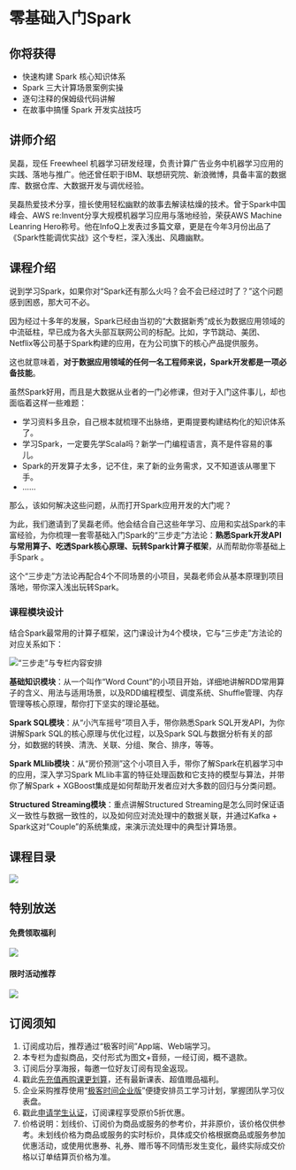 # 零基础入门Spark

## 你将获得

*   快速构建 Spark 核心知识体系
*   Spark 三大计算场景案例实操
*   逐句注释的保姆级代码讲解
*   在故事中搞懂 Spark 开发实战技巧

  

## 讲师介绍

吴磊，现任 Freewheel 机器学习研发经理，负责计算广告业务中机器学习应用的实践、落地与推广。他还曾任职于IBM、联想研究院、新浪微博，具备丰富的数据库、数据仓库、大数据开发与调优经验。

吴磊热爱技术分享，擅长使用轻松幽默的故事去解读枯燥的技术。曾于Spark中国峰会、AWS re:Invent分享大规模机器学习应用与落地经验，荣获AWS Machine Leanring Hero称号。他在InfoQ上发表过多篇文章，更是在今年3月份出品了《Spark性能调优实战》这个专栏，深入浅出、风趣幽默。

  

## 课程介绍

说到学习Spark，如果你对“Spark还有那么火吗？会不会已经过时了？”这个问题感到困惑，那大可不必。

因为经过十多年的发展，Spark已经由当初的“大数据新秀”成长为数据应用领域的中流砥柱，早已成为各大头部互联网公司的标配。比如，字节跳动、美团、Netflix等公司基于Spark构建的应用，在为公司旗下的核心产品提供服务。

这也就意味着，**对于数据应用领域的任何一名工程师来说，Spark开发都是一项必备技能**。

虽然Spark好用，而且是大数据从业者的一门必修课，但对于入门这件事儿，却也面临着这样一些难题：

*   学习资料多且杂，自己根本就梳理不出脉络，更甭提要构建结构化的知识体系了。
*   学习Spark，一定要先学Scala吗？新学一门编程语言，真不是件容易的事儿。
*   Spark的开发算子太多，记不住，来了新的业务需求，又不知道该从哪里下手。
*   ……

那么，该如何解决这些问题，从而打开Spark应用开发的大门呢？

为此，我们邀请到了吴磊老师。他会结合自己这些年学习、应用和实战Spark的丰富经验，为你梳理一套零基础入门Spark的“三步走”方法论：**熟悉Spark开发API与常用算子、吃透Spark核心原理、玩转Spark计算子框架**，从而帮助你零基础上手Spark 。

这个“三步走”方法论再配合4个不同场景的小项目，吴磊老师会从基本原理到项目落地，带你深入浅出玩转Spark。

### 课程模块设计

结合Spark最常用的计算子框架，这门课设计为4个模块，它与“三步走”方法论的对应关系如下：

![](https://static001.geekbang.org/resource/image/d5/4f/d54a508d57ce3ecab7d1f262b9dfb34f.jpg "“三步走”与专栏内容安排")

**基础知识模块**：从一个叫作“Word Count”的小项目开始，详细地讲解RDD常用算子的含义、用法与适用场景，以及RDD编程模型、调度系统、Shuffle管理、内存管理等核心原理，帮你打下坚实的理论基础。

**Spark SQL模块**：从“小汽车摇号”项目入手，带你熟悉Spark SQL开发API，为你讲解Spark SQL的核心原理与优化过程，以及Spark SQL与数据分析有关的部分，如数据的转换、清洗、关联、分组、聚合、排序，等等。

**Spark MLlib模块**：从“房价预测”这个小项目入手，带你了解Spark在机器学习中的应用，深入学习Spark MLlib丰富的特征处理函数和它支持的模型与算法，并带你了解Spark + XGBoost集成是如何帮助开发者应对大多数的回归与分类问题。

**Structured Streaming模块**：重点讲解Structured Streaming是怎么同时保证语义一致性与数据一致性的，以及如何应对流处理中的数据关联，并通过Kafka + Spark这对“Couple”的系统集成，来演示流处理中的典型计算场景。

  

## 课程目录

![](https://static001.geekbang.org/resource/image/ed/40/edcfb689e9ccc1a41ee4017641345f40.jpg)

  

## 特别放送

#### 免费领取福利

[![](https://static001.geekbang.org/resource/image/0c/04/0caf085f7c8a0cdda793d541722dcf04.jpg?wh=1029x315)](https://time.geekbang.org/article/374158)  
  

#### 限时活动推荐

[![](https://static001.geekbang.org/resource/image/67/a0/6720f5d50b4b38abbf867facdef728a0.png?wh=1035x360)](https://shop18793264.m.youzan.com/wscgoods/detail/2fmoej9krasag5p?dc_ps=2913145716543073286.200001)

  

## 订阅须知

1.  订阅成功后，推荐通过“极客时间”App端、Web端学习。
2.  本专栏为虚拟商品，交付形式为图文+音频，一经订阅，概不退款。
3.  订阅后分享海报，每邀一位好友订阅有现金返现。
4.  戳此[先充值再购课更划算](https://shop18793264.m.youzan.com/wscgoods/detail/2fmoej9krasag5p?scan=1&activity=none&from=kdt&qr=directgoods_1541158976&shopAutoEnter=1)，还有最新课表、超值赠品福利。
5.  企业采购推荐使用“[极客时间企业版](https://b.geekbang.org/?utm_source=geektime&utm_medium=columnintro&utm_campaign=newregister&gk_source=2021020901_gkcolumnintro_newregister)”便捷安排员工学习计划，掌握团队学习仪表盘。
6.  戳此[申请学生认证](https://promo.geekbang.org/activity/student-certificate?utm_source=geektime&utm_medium=caidanlan1)，订阅课程享受原价5折优惠。
7.  价格说明：划线价、订阅价为商品或服务的参考价，并非原价，该价格仅供参考。未划线价格为商品或服务的实时标价，具体成交价格根据商品或服务参加优惠活动，或使用优惠券、礼券、赠币等不同情形发生变化，最终实际成交价格以订单结算页价格为准。

